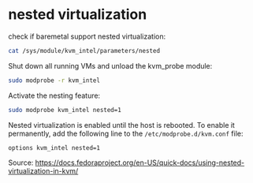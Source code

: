 # nested virtualization

check if baremetal support nested virtualization:
```bash
cat /sys/module/kvm_intel/parameters/nested
```

Shut down all running VMs and unload the kvm_probe module:
```bash
sudo modprobe -r kvm_intel
```

Activate the nesting feature:
```bash
sudo modprobe kvm_intel nested=1
```

Nested virtualization is enabled until the host is rebooted. To enable it permanently, add the following line to the `/etc/modprobe.d/kvm.conf` file:
```bash
options kvm_intel nested=1
```


Source: https://docs.fedoraproject.org/en-US/quick-docs/using-nested-virtualization-in-kvm/

